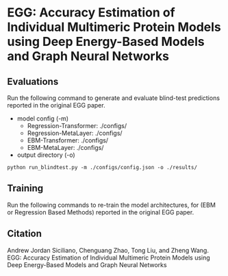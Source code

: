 # EGG: Accuracy Estimation of Individual Multimeric Protein Models using Deep Energy-Based Models and Graph Neural Networks

## Evaluations
Run the following command to generate and evaluate blind-test predictions reported in the original EGG paper. 
* model config (-m)
  * Regression-Transformer: ./configs/
  * Regression-MetaLayer: ./configs/
  * EBM-Transformer: ./configs/
  * EBM-MetaLayer: ./configs/
* output directory (-o)
```
python run_blindtest.py -m ./configs/config.json -o ./results/
```
## Training
Run the following commands to re-train the model architectures, for (EBM or Regression Based Methods) reported in the original EGG paper. 

## Citation
Andrew Jordan Siciliano, Chenguang Zhao, Tong Liu, and Zheng Wang.
EGG: Accuracy Estimation of Individual Multimeric Protein Models using Deep Energy-Based Models and Graph Neural Networks

